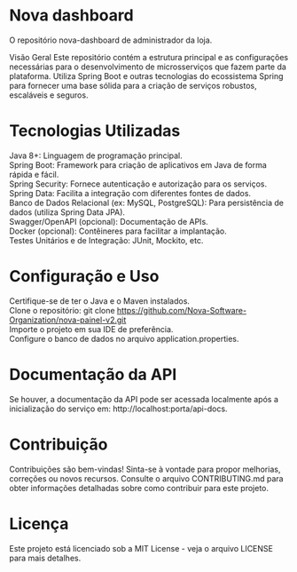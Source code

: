 # Nova dashboard
O repositório nova-dashboard de administrador da loja.

Visão Geral
Este repositório contém a estrutura principal e as configurações necessárias para o desenvolvimento de microsserviços que fazem parte da plataforma. Utiliza Spring Boot e outras tecnologias do ecossistema Spring para fornecer uma base sólida para a criação de serviços robustos, escaláveis e seguros.

# Tecnologias Utilizadas
Java 8+: Linguagem de programação principal. <br>
Spring Boot: Framework para criação de aplicativos em Java de forma rápida e fácil.<br>
Spring Security: Fornece autenticação e autorização para os serviços. <br>
Spring Data: Facilita a integração com diferentes fontes de dados. <br>
Banco de Dados Relacional (ex: MySQL, PostgreSQL): Para persistência de dados (utiliza Spring Data JPA). <br>
Swagger/OpenAPI (opcional): Documentação de APIs. <br>
Docker (opcional): Contêineres para facilitar a implantação. <br>
Testes Unitários e de Integração: JUnit, Mockito, etc. <br>

# Configuração e Uso
Certifique-se de ter o Java e o Maven instalados.<br>
Clone o repositório: git clone https://github.com/Nova-Software-Organization/nova-painel-v2.git<br>
Importe o projeto em sua IDE de preferência.<br>
Configure o banco de dados no arquivo application.properties. <br>

# Documentação da API
Se houver, a documentação da API pode ser acessada localmente após a inicialização do serviço em: http://localhost:porta/api-docs.

# Contribuição
Contribuições são bem-vindas! Sinta-se à vontade para propor melhorias, correções ou novos recursos. Consulte o arquivo CONTRIBUTING.md para obter informações detalhadas sobre como contribuir para este projeto.

# Licença
Este projeto está licenciado sob a MIT License - veja o arquivo LICENSE para mais detalhes.

